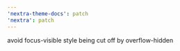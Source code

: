 ```yaml
---
'nextra-theme-docs': patch
'nextra': patch
---
```


avoid focus-visible style being cut off by overflow-hidden
